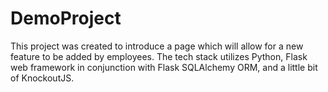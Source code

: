 # DemoProject

This project was created to introduce a page which will allow for a new feature to be added by employees. The tech stack utilizes Python, Flask web framework in conjunction with Flask SQLAlchemy ORM, and a little bit of KnockoutJS.
